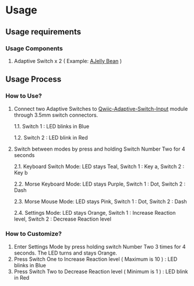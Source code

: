 # Usage

## Usage requirements  

### Usage Components

  1. Adaptive Switch x 2 ( Example: [AJelly Bean](https://www.ablenetinc.com/jelly-bean) )


## Usage Process

### How to Use?
1. Connect two Adaptive Switches to [Qwiic-Adaptive-Switch-Input](https://github.com/milador/Qwiic-Adaptive-Switch) module through 3.5mm switch connectors.
   
   1.1. Switch 1 : LED blinks in Blue
   
   1.2. Switch 2 : LED blink in Red 

2. Switch between modes by press and holding Switch Number Two for 4 seconds

   2.1. Keyboard Switch Mode: LED stays Teal, Switch 1 : Key a, Switch 2 : Key b  
 
   2.2. Morse Keyboard Mode: LED stays Purple, Switch 1 : Dot, Switch 2 : Dash 
  
   2.3. Morse Mouse Mode: LED stays Pink, Switch 1 : Dot, Switch 2 : Dash   

   2.4. Settings Mode: LED stays Orange, Switch 1 : Increase Reaction level, Switch 2 : Decrease Reaction level   

  
### How to Customize?

  1. Enter Settings Mode by press holding switch Number Two 3 times for 4 seconds. The LED turns and stays Orange.
  2. Press Switch One to Increase Reaction level ( Maximum is 10 ) : LED blinks in Blue 
  3. Press Switch Two to Decrease Reaction level ( Minimum is 1 ) : LED blink in Red 


